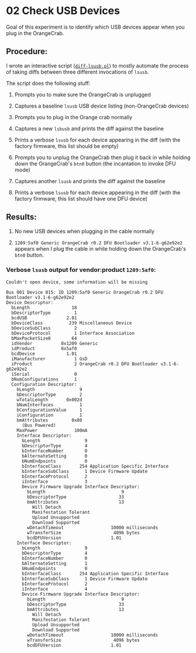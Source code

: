<!-- SPDX-License-Identifier: CC-BY-SA-4.0 OR MIT -->
<!-- SPDX-FileCopyrightText: Copyright 2024 Sam Blenny -->
# 02 Check USB Devices

Goal of this experiment is to identify which USB devices appear when you plug
in the OrangeCrab.


## Procedure:

I wrote an interactive script ([`diff-lsusb.pl`](diff-lsusb.pl)) to mostly
automate the process of taking diffs between three different invocations of
`lsusb`.

The script does the following stuff:

1. Prompts you to make sure the OrangeCrab is unplugged

2. Captures a baseline `lsusb` USB device listing (non-OrangeCrab devices)

3. Prompts you to plug in the Orange crab normally

4. Captures a new `lsbusb` and prints the diff against the baseline

5. Prints a verbose `lsusb` for each device appearing in the diff (with the
   factory firmware, this list should be empty)

6. Prompts you to unplug the OrangeCrab then plug it back in while holding
   down the OrangeCrab's `btn0` button (the incantation to invoke DFU mode)

7. Captures another `lsusb` and prints the diff against the baseline

8. Prints a verbose `lsusb` for each device appearing in the diff (with the
   factory firmware, this list should have one DFU device)


## Results:

1. No new USB devices when plugging in the cable normally

2. `1209:5af0 Generic OrangeCrab r0.2 DFU Bootloader v3.1-6-g62e92e2` appears
   when I plug the cable in while holding down the OrangeCrab's `btn0` button.


### Verbose `lsusb` output for vendor:product `1209:5af0`:

```
Couldn't open device, some information will be missing

Bus 001 Device 015: ID 1209:5af0 Generic OrangeCrab r0.2 DFU Bootloader v3.1-6-g62e92e2
Device Descriptor:
  bLength                18
  bDescriptorType         1
  bcdUSB               2.01
  bDeviceClass          239 Miscellaneous Device
  bDeviceSubClass         2
  bDeviceProtocol         1 Interface Association
  bMaxPacketSize0        64
  idVendor           0x1209 Generic
  idProduct          0x5af0
  bcdDevice            1.01
  iManufacturer           1 GsD
  iProduct                2 OrangeCrab r0.2 DFU Bootloader v3.1-6-g62e92e2
  iSerial                 0
  bNumConfigurations      1
  Configuration Descriptor:
    bLength                 9
    bDescriptorType         2
    wTotalLength       0x002d
    bNumInterfaces          1
    bConfigurationValue     1
    iConfiguration          1
    bmAttributes         0x80
      (Bus Powered)
    MaxPower              100mA
    Interface Descriptor:
      bLength                 9
      bDescriptorType         4
      bInterfaceNumber        0
      bAlternateSetting       0
      bNumEndpoints           0
      bInterfaceClass       254 Application Specific Interface
      bInterfaceSubClass      1 Device Firmware Update
      bInterfaceProtocol      2
      iInterface              3
      Device Firmware Upgrade Interface Descriptor:
        bLength                             9
        bDescriptorType                    33
        bmAttributes                       13
          Will Detach
          Manifestation Tolerant
          Upload Unsupported
          Download Supported
        wDetachTimeout                  10000 milliseconds
        wTransferSize                    4096 bytes
        bcdDFUVersion                   1.01
    Interface Descriptor:
      bLength                 9
      bDescriptorType         4
      bInterfaceNumber        0
      bAlternateSetting       1
      bNumEndpoints           0
      bInterfaceClass       254 Application Specific Interface
      bInterfaceSubClass      1 Device Firmware Update
      bInterfaceProtocol      2
      iInterface              4
      Device Firmware Upgrade Interface Descriptor:
        bLength                             9
        bDescriptorType                    33
        bmAttributes                       13
          Will Detach
          Manifestation Tolerant
          Upload Unsupported
          Download Supported
        wDetachTimeout                  10000 milliseconds
        wTransferSize                    4096 bytes
        bcdDFUVersion                   1.01
```
